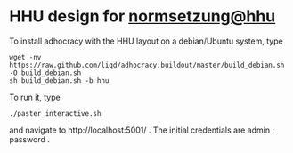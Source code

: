 HHU design for [normsetzung@hhu](http://normsetzung.cs.uni-duesseldorf.de/)
==============

To install adhocracy with the HHU layout on a debian/Ubuntu system, type

    wget -nv https://raw.github.com/liqd/adhocracy.buildout/master/build_debian.sh -O build_debian.sh
    sh build_debian.sh -b hhu


To run it, type

    ./paster_interactive.sh

and navigate to http://localhost:5001/ . The initial credentials are admin : password .

